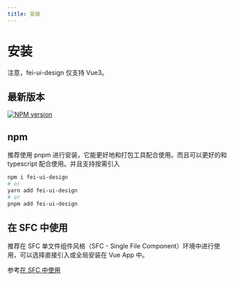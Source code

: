 ```yaml
---
title: 安装
---
```


<f-back-top></f-back-top>

# 安装

注意，fei-ui-design 仅支持 Vue3。

## 最新版本

[![NPM version](https://img.shields.io/npm/v/fei-ui-design.svg)](https://www.npmjs.com/package/fei-ui-design)

## npm

推荐使用 pnpm 进行安装，它能更好地和打包工具配合使用。而且可以更好的和 typescript 配合使用。并且支持按需引入

```sh
npm i fei-ui-design
# or
yarn add fei-ui-design
# or
pnpm add fei-ui-design
```

## 在 SFC 中使用

推荐在 SFC 单文件组件风格（SFC - Single File Component）环境中进行使用，可以选择直接引入或全局安装在 Vue App 中。

参考[在 SFC 中使用](/docs/usage-sfc.html)

